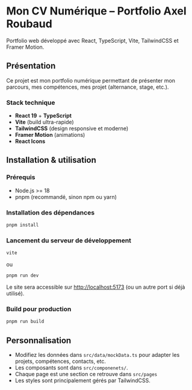 # Mon CV Numérique – Portfolio Axel Roubaud

Portfolio web développé avec React, TypeScript, Vite, TailwindCSS et Framer Motion.

## Présentation

Ce projet est mon portfolio numérique permettant de présenter mon parcours, mes compétences, mes projet (alternance, stage, etc.).

### Stack technique
- **React 19** + **TypeScript**
- **Vite** (build ultra-rapide)
- **TailwindCSS** (design responsive et moderne)
- **Framer Motion** (animations)
- **React Icons**

## Installation & utilisation

### Prérequis
- Node.js >= 18
- pnpm (recommandé, sinon npm ou yarn)

### Installation des dépendances
```bash
pnpm install
```

### Lancement du serveur de développement
```bash
vite
```
ou 
```bash
pnpm run dev
```

Le site sera accessible sur [http://localhost:5173](http://localhost:5173) (ou un autre port si déjà utilisé).

### Build pour production
```bash
pnpm run build
```

## Personnalisation
- Modifiez les données dans `src/data/mockData.ts` pour adapter les projets, compétences, contacts, etc.
- Les composants sont dans `src/componenets/`.
- Chaque page est une section ce retrouve dans `src/pages`
- Les styles sont principalement gérés par TailwindCSS.

